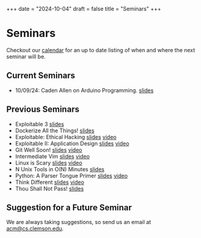 +++
date = "2024-10-04"
draft = false
title = "Seminars"
+++

Seminars
========

Checkout our [calendar][] for an up to date listing of when and where the next seminar will be.

Current Seminars
----------------

 - 10/09/24: Caden Allen on Arduino Programming. [slides][arduino-slides]

Previous Seminars
-----------------

- Exploitable 3 [slides][exploitable_3-slides]
- Dockerize All the Things! [slides][docker-slides]
- Exploitable: Ethical Hacking [slides][exploitable-slides] [video][exploitable-video]
- Exploitable II: Application Design [slides][exploitable_2-slides] [video][exploitable_2-video] 
- Git Well Soon! [slides][git-slides] [video][git-video]
- Intermediate Vim [slides][vim-slides] [video][vim-video]
- Linux is Scary [slides][linux-slides] [video][linux-video]
- N Unix Tools in O(N) Minutes [slides][tools-slides]
- Python: A Parser Tongue Primer [slides][python-slides] [video][python-video]
- Think Different [slides][projects-slides] [video][projects-video]
- Thou Shall Not Pass! [slides][firewall-slides]

Suggestion for a Future Seminar
-------------------------------

We are always taking suggestions, so send us an email at <acm@cs.clemson.edu>.

[calendar]: https://calendar.google.com/calendar/embed?src=c_bc37f354a5defb6a544dc6f3a2e0e969eca54216a55d0439af65d8164e47b5d5%40group.calendar.google.com&ctz=America%2FNew_York

[arduino-slides]: http://cs.clemson.edu/acm/10-9-24-arduino.pdf

[linux-slides]: http://www.cs.clemson.edu/acm/presentations/?linux
[linux-video]: https://www.youtube.com/watch?v=qI8eAlteW9E
[git-slides]: http://www.cs.clemson.edu/acm/presentations/?git
[git-video]: https://youtu.be/w7Wg-7zL0K0
[projects-slides]: http://www.cs.clemson.edu/acm/presentations/?projects
[projects-video]: https://youtu.be/E9MkYpOEH60
[python-slides]: http://www.cs.clemson.edu/acm/presentations/?python
[python-video]: https://www.youtube.com/watch?v=yzILULoVQzg
[docker-slides]: http://www.cs.clemson.edu/acm/presentations/?docker
[exploitable_3-slides]: http://www.cs.clemson.edu/acm/presentations/?exploitable_3
[exploitable_2-slides]: http://www.cs.clemson.edu/acm/presentations/?exploitable_2
[exploitable_2-video]: https://www.youtube.com/watch?v=PlID3ZxLTjo
[exploitable-slides]: http://www.cs.clemson.edu/acm/presentations/?exploitable
[exploitable-video]: https://youtu.be/qksiuYYmWXs
[firewall-slides]: http://www.cs.clemson.edu/acm/presentations/?firewall
[tools-slides]: http://www.cs.clemson.edu/acm/presentations/?tools
[vim-slides]: http://www.cs.clemson.edu/acm/presentations/?vim
[vim-video]: https://youtu.be/v0W7JkzQAzA
